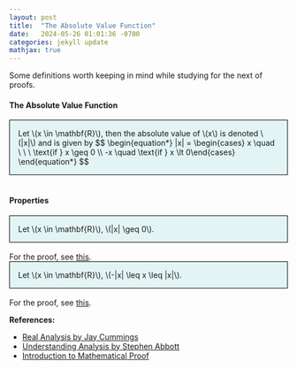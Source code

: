 ```yaml
---
layout: post
title:  "The Absolute Value Function"
date:   2024-05-26 01:01:36 -0700
categories: jekyll update
mathjax: true
---
```

Some definitions worth keeping in mind while studying for the next of proofs.
<br>
<!------------------------------------------------------------------------------------>
<h4><b>The Absolute Value Function</b></h4>
<div style="background-color: #E3F4F4; padding: 15px 15px 15px 15px; border:1px solid black;">
  Let \(x \in \mathbf{R}\), then the absolute value of \(x\) is denoted \(|x|\) and is given by
  $$
  \begin{equation*}
  |x| = \begin{cases} x \quad \ \ \ \text{if } x \geq 0 \\ -x \quad \text{if } x \lt 0\end{cases}
  \end{equation*}
  $$
</div>
<br>
<!------------------------------------------------------------------------------------>
<h4><b>Properties</b></h4>
<div style="background-color: #E3F4F4; padding: 15px 15px 15px 15px; border:1px solid black;">
  Let \(x \in \mathbf{R}\), \(|x| \geq 0\).
</div>
<br>
For the proof, see <a href="https://strncat.github.io/jekyll/update/2024/04/25/analysis-absolute-value-pr1.html">this</a>. 
<br>
<!------------------------------------------------------------------------------------>
<div style="background-color: #E3F4F4; padding: 15px 15px 15px 15px; border:1px solid black;">
  Let \(x \in \mathbf{R}\), \(-|x| \leq x \leq |x|\).
</div>
<br>
For the proof, see <a href="https://strncat.github.io/jekyll/update/2024/04/26/analysis-absolute-value-pr2.html">this</a>. 
<br>
<!------------------------------------------------------------------------------------>



<b>References:</b>
<ul>
<li><a href="https://www.amazon.com/Real-Analysis-Long-Form-Mathematics-Textbook/dp/1724510126">Real Analysis by Jay Cummings</a></li>
<li><a href="https://www.amazon.com/Understanding-Analysis-Undergraduate-Texts-Mathematics/dp/1493927116">Understanding Analysis by Stephen Abbott</a></li>
<li><a href="https://personal.math.ubc.ca/~PLP/book/sec-abs-triangle.html">Introduction to Mathematical Proof</a></li>
</ul>